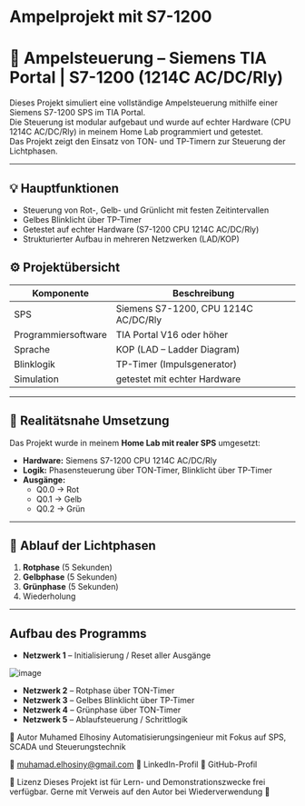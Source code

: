
# Ampelprojekt mit S7-1200

# 🚦 Ampelsteuerung – Siemens TIA Portal | S7-1200 (1214C AC/DC/Rly)

Dieses Projekt simuliert eine vollständige Ampelsteuerung mithilfe einer Siemens S7-1200 SPS im TIA Portal.  
Die Steuerung ist modular aufgebaut und wurde auf echter Hardware (CPU 1214C AC/DC/Rly) in meinem Home Lab programmiert und getestet.  
Das Projekt zeigt den Einsatz von TON- und TP-Timern zur Steuerung der Lichtphasen.

---

## 💡 Hauptfunktionen

- Steuerung von Rot-, Gelb- und Grünlicht mit festen Zeitintervallen
- Gelbes Blinklicht über TP-Timer 
- Getestet auf echter Hardware (S7-1200 CPU 1214C AC/DC/Rly)
- Strukturierter Aufbau in mehreren Netzwerken (LAD/KOP)

## ⚙️ Projektübersicht

| Komponente              | Beschreibung                         |
|-------------------------|--------------------------------------|
| SPS                     | Siemens S7-1200, CPU 1214C AC/DC/Rly |
| Programmiersoftware     | TIA Portal V16 oder höher            |
| Sprache                 | KOP (LAD – Ladder Diagram)           |
| Blinklogik              | TP-Timer (Impulsgenerator)           |
| Simulation              | getestet mit echter Hardware 

---

## 🧪 Realitätsnahe Umsetzung

Das Projekt wurde in meinem **Home Lab mit realer SPS** umgesetzt:

- **Hardware:** Siemens S7-1200 CPU 1214C AC/DC/Rly
- **Logik:** Phasensteuerung über TON-Timer, Blinklicht über TP-Timer
- **Ausgänge:**  
  - Q0.0 → Rot  
  - Q0.1 → Gelb  
  - Q0.2 → Grün

---

## 🔄 Ablauf der Lichtphasen

1. **Rotphase** (5 Sekunden)
2. **Gelbphase** (5 Sekunden)
3. **Grünphase** (5 Sekunden)
4. Wiederholung

---

## Aufbau des Programms

- **Netzwerk 1** – Initialisierung / Reset aller Ausgänge

![image](https://github.com/user-attachments/assets/41631170-3278-409f-b8d2-1457c8b95224)


- **Netzwerk 2** – Rotphase über TON-Timer
- **Netzwerk 3** – Gelbes Blinklicht über TP-Timer
- **Netzwerk 4** – Grünphase über TON-Timer
- **Netzwerk 5** – Ablaufsteuerung / Schrittlogik







👤 Autor
Muhamed Elhosiny
Automatisierungsingenieur mit Fokus auf SPS, SCADA und Steuerungstechnik

📧 muhamad.elhosiny@gmail.com
🔗 LinkedIn-Profil
🔗 GitHub-Profil

📜 Lizenz
Dieses Projekt ist für Lern- und Demonstrationszwecke frei verfügbar.
Gerne mit Verweis auf den Autor bei Wiederverwendung 🙌

 
 





